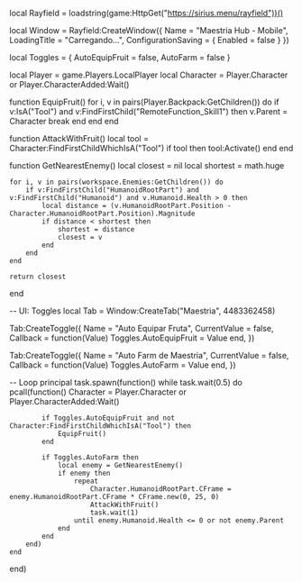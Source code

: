 local Rayfield = loadstring(game:HttpGet("https://sirius.menu/rayfield"))()

local Window = Rayfield:CreateWindow({
    Name = "Maestria Hub - Mobile",
    LoadingTitle = "Carregando...",
    ConfigurationSaving = {
        Enabled = false
    }
})

local Toggles = {
    AutoEquipFruit = false,
    AutoFarm = false
}

local Player = game.Players.LocalPlayer
local Character = Player.Character or Player.CharacterAdded:Wait()

function EquipFruit()
    for i, v in pairs(Player.Backpack:GetChildren()) do
        if v:IsA("Tool") and v:FindFirstChild("RemoteFunction_Skill1") then
            v.Parent = Character
            break
        end
    end
end

function AttackWithFruit()
    local tool = Character:FindFirstChildWhichIsA("Tool")
    if tool then
        tool:Activate()
    end
end

function GetNearestEnemy()
    local closest = nil
    local shortest = math.huge

    for i, v in pairs(workspace.Enemies:GetChildren()) do
        if v:FindFirstChild("HumanoidRootPart") and v:FindFirstChild("Humanoid") and v.Humanoid.Health > 0 then
            local distance = (v.HumanoidRootPart.Position - Character.HumanoidRootPart.Position).Magnitude
            if distance < shortest then
                shortest = distance
                closest = v
            end
        end
    end

    return closest
end

-- UI: Toggles
local Tab = Window:CreateTab("Maestria", 4483362458)

Tab:CreateToggle({
    Name = "Auto Equipar Fruta",
    CurrentValue = false,
    Callback = function(Value)
        Toggles.AutoEquipFruit = Value
    end,
})

Tab:CreateToggle({
    Name = "Auto Farm de Maestria",
    CurrentValue = false,
    Callback = function(Value)
        Toggles.AutoFarm = Value
    end,
})

-- Loop principal
task.spawn(function()
    while task.wait(0.5) do
        pcall(function()
            Character = Player.Character or Player.CharacterAdded:Wait()

            if Toggles.AutoEquipFruit and not Character:FindFirstChildWhichIsA("Tool") then
                EquipFruit()
            end

            if Toggles.AutoFarm then
                local enemy = GetNearestEnemy()
                if enemy then
                    repeat
                        Character.HumanoidRootPart.CFrame = enemy.HumanoidRootPart.CFrame * CFrame.new(0, 25, 0)
                        AttackWithFruit()
                        task.wait(1)
                    until enemy.Humanoid.Health <= 0 or not enemy.Parent
                end
            end
        end)
    end
end)

